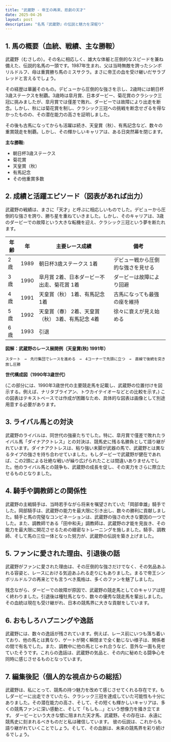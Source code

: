 ```yaml
---
title: "武蔵野 - 帝王の再来、悲劇の天才"
date: 2025-04-26
layout: post
description: "名馬『武蔵野』の伝説と魅力を深堀り"
---
```


## 1. 馬の概要（血統、戦績、主な勝鞍）

武蔵野（むさしの）。その名に相応しく、雄大な体躯と圧倒的なスピードを兼ね備えた、伝説的名馬の一頭です。1987年生まれ、父は当時無敵を誇ったシンボリルドルフ、母は重賞勝ち馬のミスサクラ。まさに帝王の血を受け継いだサラブレッドと言えるでしょう。

その経歴は華麗そのもの。デビューから圧倒的な強さを示し、2歳時には朝日杯3歳ステークスを制覇。3歳時は皐月賞、日本ダービー、菊花賞のクラシック三冠に挑みましたが、皐月賞では僅差で敗れ、ダービーでは故障により出走を断念。しかし、秋には菊花賞を制し、クラシック三冠への挑戦を断念せざるを得なかったものの、その潜在能力の高さを証明しました。

その後も古馬になってからも活躍は続き、天皇賞（秋）、有馬記念など、数々の重賞競走を制覇。しかし、その輝かしいキャリアは、ある日突然幕を閉じます。

**主な勝鞍:**

* 朝日杯3歳ステークス
* 菊花賞
* 天皇賞（秋）
* 有馬記念
* その他重賞多数


## 2. 成績と活躍エピソード（図表があれば出力）

武蔵野の戦績は、まさに「天才」と呼ぶに相応しいものでした。デビューから圧倒的な強さを誇り、勝ち星を重ねていきました。しかし、そのキャリアは、3歳のダービーでの故障という大きな転機を迎え、クラシック三冠という夢を断たれます。

| 年齢 | 年 | 主要レース成績 | 備考 |
|---|---|---|---|
| 2歳 | 1989 | 朝日杯3歳ステークス 1着 | デビュー戦から圧倒的な強さを見せる |
| 3歳 | 1990 | 皐月賞 2着、日本ダービー不出走、菊花賞 1着 | ダービーは故障により回避 |
| 4歳 | 1991 | 天皇賞（秋） 1着、有馬記念 1着 | 古馬になっても最強の座を維持 |
| 5歳 | 1992 | 天皇賞（春） 2着、天皇賞（秋） 3着、有馬記念 4着 | 徐々に衰えが見え始める |
| 6歳 | 1993 |  引退 |  |


**図解：武蔵野のレース展開例（天皇賞(秋) 1991年）**

```
スタート　→　先行集団でレースを進める　→　4コーナーで先頭に立つ　→　直線で後続を突き放し圧勝
```

**世代構成図（1990年3歳世代）**

(この部分には、1990年3歳世代の主要競走馬を記載し、武蔵野の位置付けを図示する。例えば、ナリタブライアン、トウカイテイオーなどとの比較を示す。)  この図表はテキストベースでは作成が困難なため、具体的な図表は画像として別途用意する必要があります。


## 3. ライバル馬との対決

武蔵野のライバルは、同世代の強豪たちでした。特に、皐月賞で僅差で敗れたライバル馬「ダイナアクトレス」との対決は、競馬史に残る名勝負として語り継がれています。ダイナアクトレスは、粘り強い末脚が武器の馬で、武蔵野とは異なるタイプの強さを持ち合わせていました。もしダービーで武蔵野が健在であれば、この2頭による壮絶な戦いが繰り広げられたことは間違いありませんでした。他のライバル馬との競争も、武蔵野の成長を促し、その実力をさらに際立たせるものとなりました。


## 4. 騎手や調教師との関係性

武蔵野の主戦騎手は、当時若手ながら将来を嘱望されていた「岡部幸雄」騎手でした。岡部騎手は、武蔵野の能力を最大限に引き出し、数々の勝利に貢献しました。騎手と馬の完璧なコンビネーションは、武蔵野の強さの大きな要因の一つでした。また、調教師である「田中和夫」調教師は、武蔵野の才能を見抜き、その能力を最大限に開花させるための緻密なトレーニングを施しました。騎手、調教師、そして馬の三位一体となった努力が、武蔵野の伝説を築き上げました。


## 5. ファンに愛された理由、引退後の話

武蔵野がファンに愛された理由は、その圧倒的な強さだけでなく、その気品あふれる容姿と、レースにおける気迫あふれる走りにもありました。まるで帝王シンボリルドルフの再来とでも言うべき風格は、多くのファンを魅了しました。

残念ながら、ダービーでの故障が原因で、武蔵野の競走馬としてのキャリアは短く終わりました。引退後は種牡馬となり、数々の優秀な競走馬を輩出しました。その血統は現在も受け継がれ、日本の競馬界に大きな貢献をしています。


## 6. おもしろハプニングや逸話

武蔵野には、数々の逸話が残されています。例えば、レース前にいつも落ち着いており、他の馬とは異なり、ゲートが開く瞬間まで全く動じない様子は、関係者の間で有名でした。また、調教中に他の馬とじゃれ合うなど、意外な一面も見せていたそうです。これらの逸話は、武蔵野の気品と、その内に秘めたる闘争心を同時に感じさせるものとなっています。


## 7. 編集後記（個人的な視点からの総括）

武蔵野は、私にとって、競馬の持つ魅力を改めて感じさせてくれる存在です。もしダービーに出走できていたら、クラシック三冠を達成していた可能性も十分にありました。その潜在能力の高さ、そして、その短くも輝かしいキャリアは、多くの競馬ファンに深い感動と、そして「もしも…」という想像力を掻き立てます。  ダービーという大きな壁に阻まれた天才馬、武蔵野。その存在は、永遠に競馬史に刻まれるべきものだと私は確信しています。  彼の伝説は、これからも語り継がれていくことでしょう。そして、その血脈は、未来の競馬界を彩り続けるでしょう。
